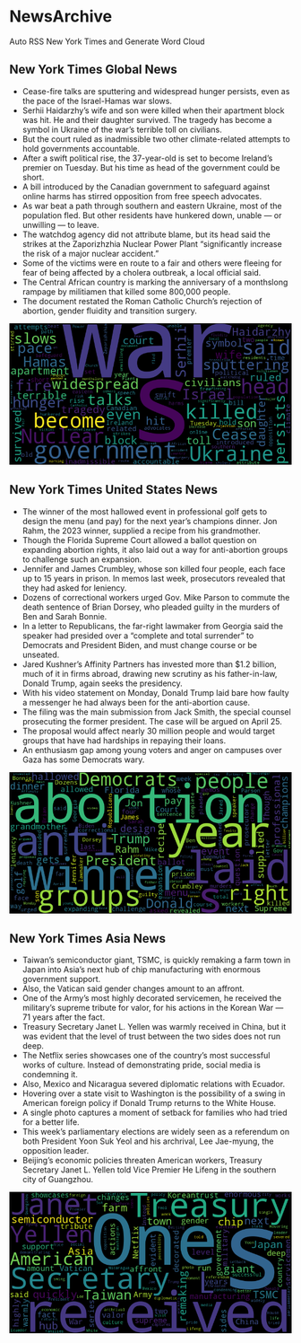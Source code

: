 # NewsArchive
Auto RSS New York Times and Generate Word Cloud

## New York Times Global News
* Cease-fire talks are sputtering and widespread hunger persists, even as the pace of the Israel-Hamas war slows.
* Serhii Haidarzhy’s wife and son were killed when their apartment block was hit. He and their daughter survived. The tragedy has become a symbol in Ukraine of the war’s terrible toll on civilians.
* But the court ruled as inadmissible two other climate-related attempts to hold governments accountable.
* After a swift political rise, the 37-year-old is set to become Ireland’s premier on Tuesday. But his time as head of the government could be short.
* A bill introduced by the Canadian government to safeguard against online harms has stirred opposition from free speech advocates.
* As war beat a path through southern and eastern Ukraine, most of the population fled. But other residents have hunkered down, unable — or unwilling — to leave.
* The watchdog agency did not attribute blame, but its head said the strikes at the Zaporizhzhia Nuclear Power Plant “significantly increase the risk of a major nuclear accident.”
* Some of the victims were en route to a fair and others were fleeing for fear of being affected by a cholera outbreak, a local official said.
* The Central African country is marking the anniversary of a monthslong rampage by militiamen that killed some 800,000 people.
* The document restated the Roman Catholic Church’s rejection of abortion, gender fluidity and transition surgery.

![Global](./global.png)
## New York Times United States News
* The winner of the most hallowed event in professional golf gets to design the menu (and pay) for the next year’s champions dinner. Jon Rahm, the 2023 winner, supplied a recipe from his grandmother.
* Though the Florida Supreme Court allowed a ballot question on expanding abortion rights, it also laid out a way for anti-abortion groups to challenge such an expansion.
* Jennifer and James Crumbley, whose son killed four people, each face up to 15 years in prison. In memos last week, prosecutors revealed that they had asked for leniency.
* Dozens of correctional workers urged Gov. Mike Parson to commute the death sentence of Brian Dorsey, who pleaded guilty in the murders of Ben and Sarah Bonnie.
* In a letter to Republicans, the far-right lawmaker from Georgia said the speaker had presided over a “complete and total surrender” to Democrats and President Biden, and must change course or be unseated.
* Jared Kushner’s Affinity Partners has invested more than $1.2 billion, much of it in firms abroad, drawing new scrutiny as his father-in-law, Donald Trump, again seeks the presidency.
* With his video statement on Monday, Donald Trump laid bare how faulty a messenger he had always been for the anti-abortion cause.
* The filing was the main submission from Jack Smith, the special counsel prosecuting the former president. The case will be argued on April 25.
* The proposal would affect nearly 30 million people and would target groups that have had hardships in repaying their loans.
* An enthusiasm gap among young voters and anger on campuses over Gaza has some Democrats wary.

![US](./usnews.png)
## New York Times Asia News
* Taiwan’s semiconductor giant, TSMC, is quickly remaking a farm town in Japan into Asia’s next hub of chip manufacturing with enormous government support.
* Also, the Vatican said gender changes amount to an affront.
* One of the Army’s most highly decorated servicemen, he received the military’s supreme tribute for valor, for his actions in the Korean War — 71 years after the fact.
* Treasury Secretary Janet L. Yellen was warmly received in China, but it was evident that the level of trust between the two sides does not run deep.
* The Netflix series showcases one of the country’s most successful works of culture. Instead of demonstrating pride, social media is condemning it.
* Also, Mexico and Nicaragua severed diplomatic relations with Ecuador.
* Hovering over a state visit to Washington is the possibility of a swing in American foreign policy if Donald Trump returns to the White House.
* A single photo captures a moment of setback for families who had tried for a better life.
* This week’s parliamentary elections are widely seen as a referendum on both President Yoon Suk Yeol and his archrival, Lee Jae-myung, the opposition leader.
* Beijing’s economic policies threaten American workers, Treasury Secretary Janet L. Yellen told Vice Premier He Lifeng in the southern city of Guangzhou.

![Asian](./asian.png)
